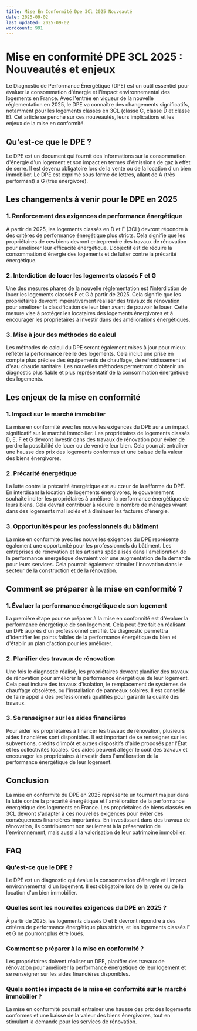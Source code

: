 ```yaml
---
title: Mise En Conformité Dpe 3Cl 2025 Nouveauté
date: 2025-09-02
last_updated: 2025-09-02
wordcount: 991
---
```


# Mise en conformité DPE 3CL 2025 : Nouveautés et enjeux

Le Diagnostic de Performance Énergétique (DPE) est un outil essentiel pour évaluer la consommation d'énergie et l'impact environnemental des logements en France. Avec l'entrée en vigueur de la nouvelle réglementation en 2025, le DPE va connaître des changements significatifs, notamment pour les logements classés en 3CL (classe C, classe D et classe E). Cet article se penche sur ces nouveautés, leurs implications et les enjeux de la mise en conformité.

## Qu'est-ce que le DPE ?

Le DPE est un document qui fournit des informations sur la consommation d'énergie d'un logement et son impact en termes d'émissions de gaz à effet de serre. Il est devenu obligatoire lors de la vente ou de la location d'un bien immobilier. Le DPE est exprimé sous forme de lettres, allant de A (très performant) à G (très énergivore). 

## Les changements à venir pour le DPE en 2025

### 1. Renforcement des exigences de performance énergétique

À partir de 2025, les logements classés en D et E (3CL) devront répondre à des critères de performance énergétique plus stricts. Cela signifie que les propriétaires de ces biens devront entreprendre des travaux de rénovation pour améliorer leur efficacité énergétique. L'objectif est de réduire la consommation d'énergie des logements et de lutter contre la précarité énergétique.

### 2. Interdiction de louer les logements classés F et G

Une des mesures phares de la nouvelle réglementation est l'interdiction de louer les logements classés F et G à partir de 2025. Cela signifie que les propriétaires devront impérativement réaliser des travaux de rénovation pour améliorer la classification de leur bien avant de pouvoir le louer. Cette mesure vise à protéger les locataires des logements énergivores et à encourager les propriétaires à investir dans des améliorations énergétiques.

### 3. Mise à jour des méthodes de calcul

Les méthodes de calcul du DPE seront également mises à jour pour mieux refléter la performance réelle des logements. Cela inclut une prise en compte plus précise des équipements de chauffage, de refroidissement et d'eau chaude sanitaire. Les nouvelles méthodes permettront d'obtenir un diagnostic plus fiable et plus représentatif de la consommation énergétique des logements.

## Les enjeux de la mise en conformité

### 1. Impact sur le marché immobilier

La mise en conformité avec les nouvelles exigences du DPE aura un impact significatif sur le marché immobilier. Les propriétaires de logements classés D, E, F et G devront investir dans des travaux de rénovation pour éviter de perdre la possibilité de louer ou de vendre leur bien. Cela pourrait entraîner une hausse des prix des logements conformes et une baisse de la valeur des biens énergivores.

### 2. Précarité énergétique

La lutte contre la précarité énergétique est au cœur de la réforme du DPE. En interdisant la location de logements énergivores, le gouvernement souhaite inciter les propriétaires à améliorer la performance énergétique de leurs biens. Cela devrait contribuer à réduire le nombre de ménages vivant dans des logements mal isolés et à diminuer les factures d'énergie.

### 3. Opportunités pour les professionnels du bâtiment

La mise en conformité avec les nouvelles exigences du DPE représente également une opportunité pour les professionnels du bâtiment. Les entreprises de rénovation et les artisans spécialisés dans l'amélioration de la performance énergétique devraient voir une augmentation de la demande pour leurs services. Cela pourrait également stimuler l'innovation dans le secteur de la construction et de la rénovation.

## Comment se préparer à la mise en conformité ?

### 1. Évaluer la performance énergétique de son logement

La première étape pour se préparer à la mise en conformité est d'évaluer la performance énergétique de son logement. Cela peut être fait en réalisant un DPE auprès d'un professionnel certifié. Ce diagnostic permettra d'identifier les points faibles de la performance énergétique du bien et d'établir un plan d'action pour les améliorer.

### 2. Planifier des travaux de rénovation

Une fois le diagnostic réalisé, les propriétaires devront planifier des travaux de rénovation pour améliorer la performance énergétique de leur logement. Cela peut inclure des travaux d'isolation, le remplacement de systèmes de chauffage obsolètes, ou l'installation de panneaux solaires. Il est conseillé de faire appel à des professionnels qualifiés pour garantir la qualité des travaux.

### 3. Se renseigner sur les aides financières

Pour aider les propriétaires à financer les travaux de rénovation, plusieurs aides financières sont disponibles. Il est important de se renseigner sur les subventions, crédits d'impôt et autres dispositifs d'aide proposés par l'État et les collectivités locales. Ces aides peuvent alléger le coût des travaux et encourager les propriétaires à investir dans l'amélioration de la performance énergétique de leur logement.

## Conclusion

La mise en conformité du DPE en 2025 représente un tournant majeur dans la lutte contre la précarité énergétique et l'amélioration de la performance énergétique des logements en France. Les propriétaires de biens classés en 3CL devront s'adapter à ces nouvelles exigences pour éviter des conséquences financières importantes. En investissant dans des travaux de rénovation, ils contribueront non seulement à la préservation de l'environnement, mais aussi à la valorisation de leur patrimoine immobilier.

## FAQ

### Qu'est-ce que le DPE ?

Le DPE est un diagnostic qui évalue la consommation d'énergie et l'impact environnemental d'un logement. Il est obligatoire lors de la vente ou de la location d'un bien immobilier.

### Quelles sont les nouvelles exigences du DPE en 2025 ?

À partir de 2025, les logements classés D et E devront répondre à des critères de performance énergétique plus stricts, et les logements classés F et G ne pourront plus être loués.

### Comment se préparer à la mise en conformité ?

Les propriétaires doivent réaliser un DPE, planifier des travaux de rénovation pour améliorer la performance énergétique de leur logement et se renseigner sur les aides financières disponibles.

### Quels sont les impacts de la mise en conformité sur le marché immobilier ?

La mise en conformité pourrait entraîner une hausse des prix des logements conformes et une baisse de la valeur des biens énergivores, tout en stimulant la demande pour les services de rénovation.